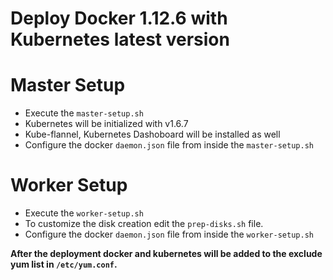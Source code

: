 # Deploy Docker 1.12.6 with Kubernetes latest version

# Master Setup
- Execute the `master-setup.sh`
- Kubernetes will be initialized with v1.6.7
- Kube-flannel, Kubernetes Dashoboard will be installed as well
- Configure the docker `daemon.json` file from inside the `master-setup.sh`

# Worker Setup
- Execute the `worker-setup.sh`
- To customize the disk creation edit the `prep-disks.sh` file.
- Configure the docker `daemon.json` file from inside the `worker-setup.sh`


**After the deployment docker and kubernetes will be added to the exclude yum list in `/etc/yum.conf`.**